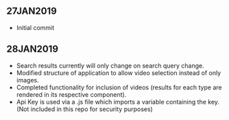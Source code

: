 27JAN2019
----------
* Initial commit

28JAN2019
----------
* Search results currently will only change on search query change.
* Modified structure of application to allow video selection instead of only images.
* Completed functionality for inclusion of videos (results for each type are rendered in its respective component).
* Api Key is used via a .js file which imports a variable containing the key. (Not included in this repo for security purposes)

